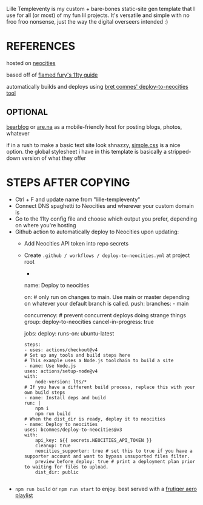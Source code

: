 Lille Templeventy is my custom + bare-bones static-site gen template that I use for all (or most) of my fun lil projects. It's versatile and simple with no froo froo nonsense, just the way the digital overseers intended :)

# REFERENCES
hosted on [neocities](https://neocities.org/)

based off of [flamed fury's 11ty guide](https://flamedfury.com/guides/11ty-homepage-neocities/)

automatically builds and deploys using [bret comnes' deploy-to-neocities tool](https://github.com/bcomnes/deploy-to-neocities)

## OPTIONAL
[bearblog](https://docs.bearblog.dev/) or [are.na](https://dev.are.na/documentation/channels) as a mobile-friendly host for posting blogs, photos, whatever

if in a rush to make a basic text site look shnazzy, [simple.css](https://github.com/kevquirk/simple.css?tab=readme-ov-file) is a nice option. the global stylesheet i have in this template is basically a stripped-down version of what they offer

# STEPS AFTER COPYING
* Ctrl + F and update name from "lille-templeventy"
* Connect DNS spaghetti to Neocities and wherever your custom domain is
* Go to the 11ty config file and choose which output you prefer, depending on where you're hosting
* Github action to automatically deploy to Neocities upon updating:
  * Add Neocities API token into repo secrets
  * Create ```.github / workflows / deploy-to-neocities.yml``` at project root
    * ```
    name: Deploy to neocities

    on: # only run on changes to main. Use main or master depending on whatever your default branch is called.
    push:
        branches:
        - main

    concurrency: # prevent concurrent deploys doing strange things
    group: deploy-to-neocities
    cancel-in-progress: true

    jobs:
    deploy:
        runs-on: ubuntu-latest

        steps:
        - uses: actions/checkout@v4
        # Set up any tools and build steps here
        # This example uses a Node.js toolchain to build a site
        - name: Use Node.js
        uses: actions/setup-node@v4
        with:
            node-version: lts/*
        # If you have a different build process, replace this with your own build steps
        - name: Install deps and build
        run: |
            npm i
            npm run build
        # When the dist_dir is ready, deploy it to neocities
        - name: Deploy to neocities
        uses: bcomnes/deploy-to-neocities@v3
        with:
            api_key: ${{ secrets.NEOCITIES_API_TOKEN }}
            cleanup: true
            neocities_supporter: true # set this to true if you have a supporter account and want to bypass unsuported files filter.
            preview_before_deploy: true # print a deployment plan prior to waiting for files to upload.
            dist_dir: public
    ```
* ```npm run build``` or ```npm run start``` to enjoy. best served with a [frutiger aero playlist](https://youtu.be/ID_aSxk-1FM?si=16kGAh7t3VPyxoHH)
